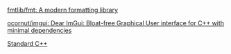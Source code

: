 [fmtlib/fmt: A modern formatting library](https://github.com/fmtlib/fmt)

[ocornut/imgui: Dear ImGui: Bloat-free Graphical User interface for C++ with minimal dependencies](https://github.com/ocornut/imgui#demo)

[Standard C++](https://isocpp.org/)

